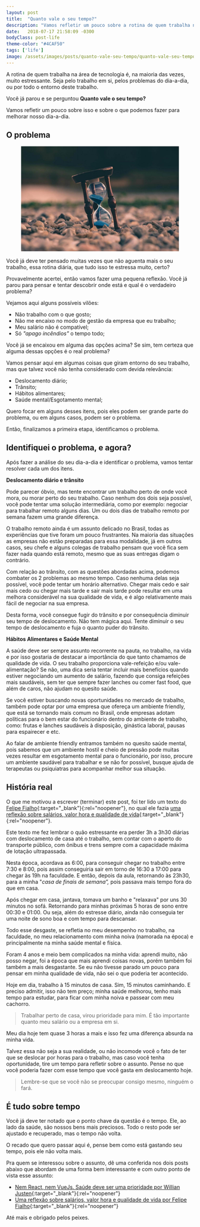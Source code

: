 ```yaml
---
layout: post
title:  "Quanto vale o seu tempo?"
description: "Vamos refletir um pouco sobre a rotina de quem trabalha na área de tecnologia, os problemas do dia-a-dia e o que podemos fazer para melhorar nosso dia-a-dia."
date:   2018-07-17 21:58:09 -0300
bodyClass: post-life
theme-color: "#4CAF50"
tags: ['life']
image: /assets/images/posts/quanto-vale-seu-tempo/quanto-vale-seu-tempo.jpg
---
```


A rotina de quem trabalha na área de tecnologia é, na maioria das vezes, muito estressante. Seja pelo trabalho em si, pelos problemas do dia-a-dia, ou por todo o entorno deste trabalho.

Você já parou e se perguntou **Quanto vale o seu tempo?**

Vamos refletir um pouco sobre isso e sobre o que podemos fazer para melhorar nosso dia-a-dia.

## **O problema**

<figure>
  <picture>
      <source type="image/webp" srcset="/assets/images/webp/posts/quanto-vale-seu-tempo/quanto-vale-seu-tempo.webp" />
      <source srcset="/assets/images/posts/quanto-vale-seu-tempo/quanto-vale-seu-tempo.jpg" />
      <img itemprop="image" src="/assets/images/posts/quanto-vale-seu-tempo/quanto-vale-seu-tempo.jpg" alt="Quanto vale o seu tempo?" />
    </picture>
</figure>

Você já deve ter pensado muitas vezes que não aguenta mais o seu trabalho, essa rotina diária, que tudo isso te estressa muito, certo?

Provavelmente acertei, então vamos fazer uma pequena reflexão. Você já parou para pensar e tentar descobrir onde está e qual é o verdadeiro problema?

Vejamos aqui alguns possíveis vilões:


- Não trabalho com o que gosto;
- Não me encaixo no modo de gestão da empresa que eu trabalho;
- Meu salário não é compatível;
- Só *"apago incêndios"* o tempo todo;

Você já se encaixou em alguma das opções acima? Se sim, tem certeza que alguma dessas opções é o real problema?

Vamos pensar aqui em algumas coisas que giram entorno do seu trabalho, mas que talvez você não tenha considerado com devida relevância:


- Deslocamento diário;
- Trânsito;
- Hábitos alimentares;
- Saúde mental/Esgotamento mental;

Quero focar em alguns desses itens, pois eles podem ser grande parte do problema, ou em alguns casos, podem ser o problema.

Então, finalizamos a primeira etapa, identificamos o problema. 


## **Identifiquei o problema, e agora?**

Após fazer a análise do seu dia-a-dia e identificar o problema, vamos tentar resolver cada um dos itens.

**Deslocamento diário e trânsito**

Pode parecer óbvio, mas tente encontrar um trabalho perto de onde você mora, ou morar perto do seu trabalho. Caso nenhum dos dois seja possível, você pode tentar uma solução intermediária, como por exemplo: negociar para trabalhar remoto alguns dias.  Um ou dois dias de trabalho remoto por semana fazem uma grande diferença.

O trabalho remoto ainda é um assunto delicado no Brasil, todas as experiências que tive foram um pouco frustrantes. Na maioria das situações as empresas não estão preparadas para essa modalidade, já em outros casos, seu chefe e alguns colegas de trabalho pensam que você fica sem fazer nada quando está remoto, mesmo que as suas entregas digam o contrário.

Com relação ao trânsito, com as questões abordadas acima, podemos combater os 2 problemas ao mesmo tempo. Caso nenhuma delas seja possível, você pode tentar um horário alternativo. Chegar mais cedo e sair mais cedo ou chegar mais tarde e sair mais tarde pode resultar em uma melhora considerável na sua qualidade de vida, e é algo relativamente mais fácil de negociar na sua empresa. 

Desta forma, você consegue fugir do trânsito e por consequência diminuir seu tempo de deslocamento. Não tem mágica aqui. Tente diminuir o seu tempo de deslocamento e fuja o quanto puder do trânsito.

**Hábitos Alimentares e Saúde Mental**

A saúde deve ser sempre assunto recorrente na pauta, no trabalho, na vida e por isso gostaria de destacar a importância do que tanto chamamos de qualidade de vida. O seu trabalho proporciona vale-refeição e/ou vale-alimentação? Se não, uma dica seria tentar incluir mais benefícios quando estiver negociando um aumento de salário, fazendo que consiga refeições mais saudáveis, sem ter que sempre fazer lanches ou comer fast food, que além de caros, não ajudam no quesito saúde. 

Se você estiver buscando novas oportunidades no mercado de trabalho, também pode optar por uma empresa que ofereça um ambiente friendly, que está se tornando mais comum no Brasil, onde empresas adotam políticas para o bem estar do funcionário dentro do ambiente de trabalho, como: frutas e lanches saudáveis à disposição, ginástica laboral, pausas para espairecer e etc.

Ao falar de ambiente friendly entramos também no quesito saúde mental, pois sabemos que um ambiente hostil e cheio de pressão pode muitas vezes resultar em esgotamento mental para o funcionário, por isso, procure um ambiente saudável para trabalhar e se não for possível, busque ajuda de terapeutas ou psiquiatras para acompanhar melhor sua situação.


## **História real**

O que me motivou a escrever (terminar) este post, foi ter lido um texto do [Felipe Fialho](https://www.felipefialho.com/){:target="_blank"}{:rel="noopener"}, no qual ele fazia [uma reflexão sobre salários, valor hora e qualidade de vida](https://www.felipefialho.com/blog/2015/uma-reflexao-sobre-salarios-valor-hora-e-qualidade-de-vida){:target="_blank"}{:rel="noopener"}.

Este texto me fez lembrar o quão estressante era perder 3h a 3h30 diárias com deslocamento de casa até o trabalho, sem contar com o aperto do transporte público, com ônibus e trens sempre com a capacidade máxima de lotação ultrapassada.

Nesta época, acordava as 6:00, para conseguir chegar no trabalho entre 7:30 e 8:00, pois assim conseguiria sair em torno de 16:30 a 17:00 para chegar às 19h na faculdade. E então, depois da aula, retornando às 23h30, para a minha "*casa de finais de semana”,* pois passava mais tempo fora do que em casa. 

Após chegar em casa, jantava, tomava um banho e "relaxava" por uns 30 minutos no sofá. Retornando para minhas próximas 5 horas de sono entre 00:30 e 01:00. Ou seja, além do estresse diário, ainda não conseguia ter uma noite de sono boa e com tempo para descansar. 

Todo esse desgaste, se refletia no meu desempenho no trabalho, na faculdade, no meu relacionamento com minha noiva (namorada na época) e principalmente na minha saúde mental e física.

Foram 4 anos e meio bem complicados na minha vida: aprendi muito, não posso negar, foi a época que mais aprendi coisas novas, porém também foi também a mais desgastante. Se eu não tivesse parado um pouco para pensar em minha qualidade de vida, não sei o que poderia ter acontecido.

Hoje em dia, trabalho à 15 minutos de casa. Sim, 15 minutos caminhando. E preciso admitir, isso não tem preço; minha saúde melhorou, tenho mais tempo para estudar, para ficar com minha noiva e passear com meu cachorro. 


> Trabalhar perto de casa, virou prioridade para mim. É tão importante quanto meu salário ou a empresa em si.

Meu dia hoje tem quase 3 horas a mais e isso fez uma diferença absurda na minha vida. 

Talvez essa não seja a sua realidade, ou não incomode você o fato de ter que se deslocar por horas para o trabalho, mas caso você tenha oportunidade, tire um tempo para refletir sobre o assunto. Pense no que você poderia fazer com esse tempo que você gasta em deslocamento hoje.


> Lembre-se que se você não se preocupar consigo mesmo, ninguém o fará. 


## É tudo sobre tempo

Você já deve ter notado que o ponto chave da questão é o tempo. Ele, ao lado da saúde, são nossos bens mais preciosos. Todo o resto pode ser ajustado e recuperado, mas o tempo não volta. 

O recado que quero passar aqui é, pense bem como está gastando seu tempo, pois ele não volta mais. 

Pra quem se interessou sobre o assunto, dê uma conferida nos dois posts abaixo que abordam de uma forma bem interessante e com outro ponto de vista esse assunto:


- [Nem React, nem VueJs. Saúde deve ser uma prioridade por Willian Justen](https://willianjusten.com.br/saude-deve-ser-a-prioridade/){:target="_blank"}{:rel="noopener"}
- [Uma reflexão sobre salários, valor hora e qualidade de vida por Felipe Fialho](https://www.felipefialho.com/blog/2015/uma-reflexao-sobre-salarios-valor-hora-e-qualidade-de-vida){:target="_blank"}{:rel="noopener"}


Até mais e obrigado pelos peixes. 